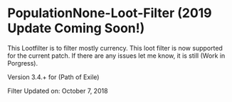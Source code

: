# PopulationNone-Loot-Filter (2019 Update Coming Soon!)
This Lootfilter is to filter mostly currency.
This loot filter is now supported for the current patch.
If there are any issues let me know, it is still (Work in Porgress).

Version 3.4.+ for (Path of Exile)


Filter Updated on: October 7, 2018 
